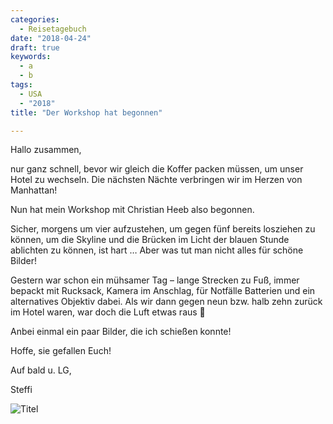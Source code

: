 ```yaml
---
categories:
  - Reisetagebuch
date: "2018-04-24"
draft: true
keywords:
  - a
  - b
tags:
  - USA
  - "2018"
title: "Der Workshop hat begonnen"

---
```


Hallo zusammen,

nur ganz schnell, bevor wir gleich die Koffer packen müssen, um unser Hotel zu
wechseln. Die nächsten Nächte verbringen wir im Herzen von Manhattan!

Nun hat mein Workshop mit Christian Heeb also begonnen.

Sicher, morgens um vier aufzustehen, um gegen fünf bereits losziehen zu
können, um die Skyline und die Brücken im Licht der blauen Stunde ablichten zu
können, ist hart … Aber was tut man nicht alles für schöne Bilder!

Gestern war schon ein mühsamer Tag – lange Strecken zu Fuß, immer bepackt mit
Rucksack, Kamera im Anschlag, für Notfälle Batterien und ein alternatives
Objektiv dabei. Als wir dann gegen neun bzw. halb zehn zurück im Hotel waren,
war doch die Luft etwas raus 🙂

Anbei einmal ein paar Bilder, die ich schießen konnte!

Hoffe, sie gefallen Euch!

Auf bald u. LG,

Steffi

![Titel](...)
<!-- Blick am Morgen Richtung Roosevelt Island -->


